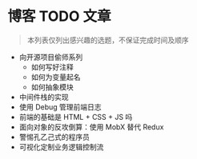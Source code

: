 # 博客 TODO 文章
> 本列表仅列出感兴趣的选题，不保证完成时间及顺序

- 向开源项目偷师系列
	- 如何写好注释
	- 如何为变量起名
	- 如何抽象模块
- 中间件栈的实现
- 使用 Debug 管理前端日志
- 前端的基础是 HTML + CSS + JS 吗
- 面向对象的反攻倒算：使用 MobX 替代 Redux
- 警惕孔乙己式的程序员
- 可视化定制业务逻辑控制流
